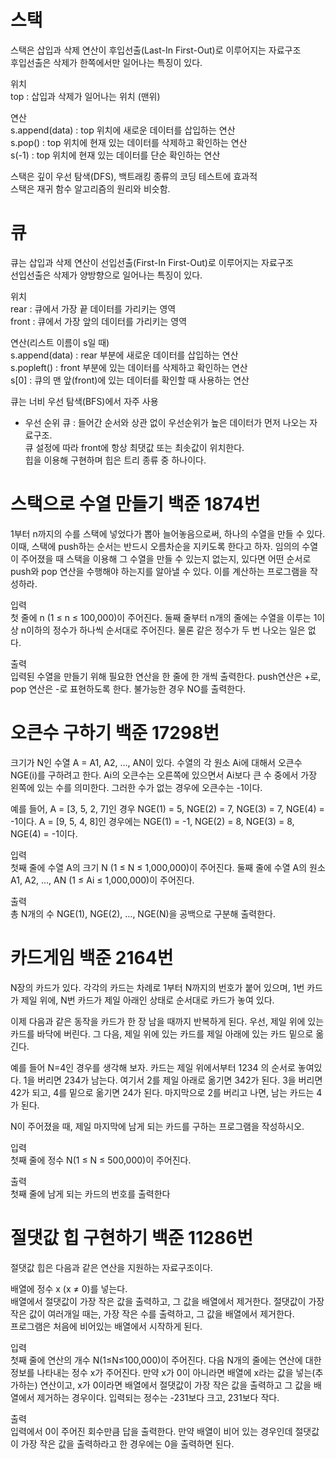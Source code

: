 # 스택
스택은 삽입과 삭제 연산이 후입선출(Last-In First-Out)로 이루어지는 자료구조</br>
후입선출은 삭제가 한쪽에서만 일어나는 특징이 있다.  

위치  
top : 삽입과 삭제가 일어나는 위치 (맨위)

연산  
s.append(data) : top 위치에 새로운 데이터를 삽입하는 연산  
s.pop() : top 위치에 현재 있는 데이터를 삭제하고 확인하는 연산  
s(-1) : top 위치에 현재 있는 데이터를 단순 확인하는 연산  

스택은 깊이 우선 탐색(DFS), 백트래킹 종류의 코딩 테스트에 효과적  
스택은 재귀 함수 알고리즘의 원리와 비슷함.

# 큐
큐는 삽입과 삭제 연산이 선입선출(First-In First-Out)로 이루어지는 자료구조  
선입선출은 삭제가 양방향으로 일어나는 특징이 있다.

위치  
rear : 큐에서 가장 끝 데이터를 가리키는 영역  
front : 큐에서 가장 앞의 데이터를 가리키는 영역  

연산(리스트 이름이 s일 때)  
s.append(data) : rear 부분에 새로운 데이터를 삽입하는 연산  
s.popleft() : front 부분에 있는 데이터를 삭제하고 확인하는 연산  
s[0] : 큐의 맨 앞(front)에 있는 데이터를 확인할 때 사용하는 연산  

큐는 너비 우선 탐색(BFS)에서 자주 사용

* 우선 순위 큐 : 들어간 순서와 상관 없이 우선순위가 높은 데이터가 먼저 나오는 자료구조.  
큐 설정에 따라 front에 항상 최댓값 또는 최솟값이 위치한다.  
힙을 이용해 구현하며 힙은 트리 종류 중 하나이다.

# 스택으로 수열 만들기 백준 1874번
1부터 n까지의 수를 스택에 넣었다가 뽑아 늘어놓음으로써, 하나의 수열을 만들 수 있다. 이때, 스택에 push하는 순서는 반드시 오름차순을 지키도록 한다고 하자. 임의의 수열이 주어졌을 때 스택을 이용해 그 수열을 만들 수 있는지 없는지, 있다면 어떤 순서로 push와 pop 연산을 수행해야 하는지를 알아낼 수 있다. 이를 계산하는 프로그램을 작성하라.

입력  
첫 줄에 n (1 ≤ n ≤ 100,000)이 주어진다. 둘째 줄부터 n개의 줄에는 수열을 이루는 1이상 n이하의 정수가 하나씩 순서대로 주어진다. 물론 같은 정수가 두 번 나오는 일은 없다.

출력  
입력된 수열을 만들기 위해 필요한 연산을 한 줄에 한 개씩 출력한다. push연산은 +로, pop 연산은 -로 표현하도록 한다. 불가능한 경우 NO를 출력한다.

# 오큰수 구하기 백준 17298번
크기가 N인 수열 A = A1, A2, ..., AN이 있다. 수열의 각 원소 Ai에 대해서 오큰수 NGE(i)를 구하려고 한다. Ai의 오큰수는 오른쪽에 있으면서 Ai보다 큰 수 중에서 가장 왼쪽에 있는 수를 의미한다. 그러한 수가 없는 경우에 오큰수는 -1이다.

예를 들어, A = [3, 5, 2, 7]인 경우 NGE(1) = 5, NGE(2) = 7, NGE(3) = 7, NGE(4) = -1이다. A = [9, 5, 4, 8]인 경우에는 NGE(1) = -1, NGE(2) = 8, NGE(3) = 8, NGE(4) = -1이다.

입력  
첫째 줄에 수열 A의 크기 N (1 ≤ N ≤ 1,000,000)이 주어진다. 둘째 줄에 수열 A의 원소 A1, A2, ..., AN (1 ≤ Ai ≤ 1,000,000)이 주어진다.

출력  
총 N개의 수 NGE(1), NGE(2), ..., NGE(N)을 공백으로 구분해 출력한다.

# 카드게임 백준 2164번
N장의 카드가 있다. 각각의 카드는 차례로 1부터 N까지의 번호가 붙어 있으며, 1번 카드가 제일 위에, N번 카드가 제일 아래인 상태로 순서대로 카드가 놓여 있다.

이제 다음과 같은 동작을 카드가 한 장 남을 때까지 반복하게 된다. 우선, 제일 위에 있는 카드를 바닥에 버린다. 그 다음, 제일 위에 있는 카드를 제일 아래에 있는 카드 밑으로 옮긴다.

예를 들어 N=4인 경우를 생각해 보자. 카드는 제일 위에서부터 1234 의 순서로 놓여있다. 1을 버리면 234가 남는다. 여기서 2를 제일 아래로 옮기면 342가 된다. 3을 버리면 42가 되고, 4를 밑으로 옮기면 24가 된다. 마지막으로 2를 버리고 나면, 남는 카드는 4가 된다.

N이 주어졌을 때, 제일 마지막에 남게 되는 카드를 구하는 프로그램을 작성하시오.

입력  
첫째 줄에 정수 N(1 ≤ N ≤ 500,000)이 주어진다.

출력  
첫째 줄에 남게 되는 카드의 번호를 출력한다

# 절댓값 힙 구현하기 백준 11286번
절댓값 힙은 다음과 같은 연산을 지원하는 자료구조이다.

배열에 정수 x (x ≠ 0)를 넣는다.  
배열에서 절댓값이 가장 작은 값을 출력하고, 그 값을 배열에서 제거한다. 절댓값이 가장 작은 값이 여러개일 때는, 가장 작은 수를 출력하고, 그 값을 배열에서 제거한다.  
프로그램은 처음에 비어있는 배열에서 시작하게 된다.  

입력  
첫째 줄에 연산의 개수 N(1≤N≤100,000)이 주어진다. 다음 N개의 줄에는 연산에 대한 정보를 나타내는 정수 x가 주어진다. 만약 x가 0이 아니라면 배열에 x라는 값을 넣는(추가하는) 연산이고, x가 0이라면 배열에서 절댓값이 가장 작은 값을 출력하고 그 값을 배열에서 제거하는 경우이다. 입력되는 정수는 -231보다 크고, 231보다 작다.

출력  
입력에서 0이 주어진 회수만큼 답을 출력한다. 만약 배열이 비어 있는 경우인데 절댓값이 가장 작은 값을 출력하라고 한 경우에는 0을 출력하면 된다.
